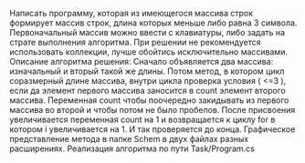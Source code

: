 Написать программу, которая из имеющегося массива строк формирует массив строк, длина которых меньше либо равна 3 символа.
Первоначальный массив можно ввести с клавиатуры, либо задать на страте выполнения алгоритма. При решении не рекомендуется использовать коллекции, лучше обойтись исключительно массивами. 
Описание алгоритма решения:
Сначало объявляется два массива: изначальный и вторый такой же длины. Потом метод, в котором цикл соразмерный длине массива, внутри цикла проверка условия ( <=3 ), если да элемент первого массива заносится в count элемент второго массива. Переменная count чтобы поочередно закидывать из первого массива во второй и чтобы потом не было пробелов. После присвоения увеличивается переменная count на 1 и возвращается к циклу for в котором i увеличивается на 1. И так проверяется до конца.
Графическое представление метода в папке Schem в двух файлах разных расширениях.
Реализация алгоритма по пути Task/Program.cs
